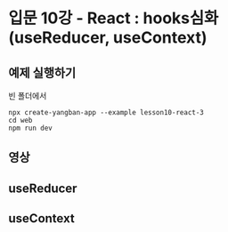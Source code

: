 # 입문 10강 - React : hooks심화(useReducer, useContext)

## 예제 실행하기
빈 폴더에서
```
npx create-yangban-app --example lesson10-react-3
cd web
npm run dev
```

## 영상

## useReducer

## useContext
